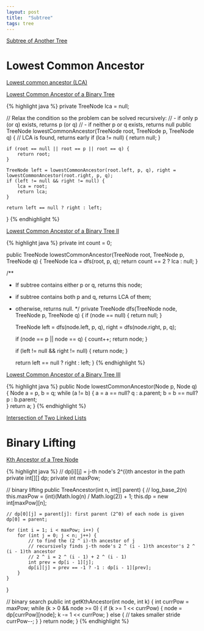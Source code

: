 ```yaml
---
layout: post
title:  "Subtree"
tags: tree
---
```

[Subtree of Another Tree][subtree-of-another-tree]

# Lowest Common Ancestor

[Lowest common ancestor (LCA)](https://en.wikipedia.org/wiki/Lowest_common_ancestor)

[Lowest Common Ancestor of a Binary Tree][lowest-common-ancestor-of-a-binary-tree]

{% highlight java %}
private TreeNode lca = null;

// Relax the condition so the problem can be solved recursively:
//   - if only p (or q) exists, returns p (or q)
//   - if neither p or q exists, returns null
public TreeNode lowestCommonAncestor(TreeNode root, TreeNode p, TreeNode q) {
    // LCA is found, returns early
    if (lca != null) {
        return null;
    }

    if (root == null || root == p || root == q) {
        return root;
    }

    TreeNode left = lowestCommonAncestor(root.left, p, q), right = lowestCommonAncestor(root.right, p, q);
    if (left != null && right != null) {
        lca = root;
        return lca;
    }

    return left == null ? right : left;
}
{% endhighlight %}

[Lowest Common Ancestor of a Binary Tree II][lowest-common-ancestor-of-a-binary-tree-ii]

{% highlight java %}
private int count = 0;

public TreeNode lowestCommonAncestor(TreeNode root, TreeNode p, TreeNode q) {
    TreeNode lca = dfs(root, p, q);
    return count == 2 ? lca : null;
}

/**
 * If subtree contains either p or q, returns this node;
 * if subtree contains both p and q, returns LCA of them;
 * otherwise, returns null.
 */
private TreeNode dfs(TreeNode node, TreeNode p, TreeNode q) {
    if (node == null) {
        return null;
    }

    TreeNode left = dfs(node.left, p, q), right = dfs(node.right, p, q);

    if (node == p || node == q) {
        count++;
        return node;
    }

    if (left != null && right != null) {
        return node;
    }

    return left == null ? right : left;
}
{% endhighlight %}

[Lowest Common Ancestor of a Binary Tree III][lowest-common-ancestor-of-a-binary-tree-iii]

{% highlight java %}
public Node lowestCommonAncestor(Node p, Node q) {
    Node a = p, b = q;
    while (a != b) {
        a = a == null? q : a.parent;
        b = b == null? p : b.parent;    
    }
    return a;
}
{% endhighlight %}

[Intersection of Two Linked Lists][intersection-of-two-linked-lists]

# Binary Lifting

[Kth Ancestor of a Tree Node][kth-ancestor-of-a-tree-node]

{% highlight java %}
// dp[i][j] = j-th node's 2^(i)th ancestor in the path
private int[][] dp;
private int maxPow;

// binary lifting
public TreeAncestor(int n, int[] parent) {
    // log_base_2(n)
    this.maxPow = (int)(Math.log(n) / Math.log(2)) + 1;
    this.dp = new int[maxPow][n];

    // dp[0][j] = parent[j]: first parent (2^0) of each node is given
    dp[0] = parent;

    for (int i = 1; i < maxPow; i++) {
        for (int j = 0; j < n; j++) {
            // to find the (2 ^ i)-th ancestor of j
            // recursively finds j-th node's 2 ^ (i - 1)th ancestor's 2 ^ (i - 1)th ancestor
            // 2 ^ i = 2 ^ (i - 1) + 2 ^ (i - 1)
            int prev = dp[i - 1][j];
            dp[i][j] = prev == -1 ? -1 : dp[i - 1][prev];
        }
    }
}

// binary search
public int getKthAncestor(int node, int k) {
    int currPow = maxPow;
    while (k > 0 && node >= 0) {
        if (k >= 1 << currPow) {
            node = dp[currPow][node];
            k -= 1 << currPow;
        } else {
            // takes smaller stride
            currPow--;
        }
    }
    return node;
}
{% endhighlight %}

[kth-ancestor-of-a-tree-node]: https://leetcode.com/problems/kth-ancestor-of-a-tree-node/
[intersection-of-two-linked-lists]: https://leetcode.com/problems/intersection-of-two-linked-lists/
[lowest-common-ancestor-of-a-binary-tree]: https://leetcode.com/problems/lowest-common-ancestor-of-a-binary-tree/
[lowest-common-ancestor-of-a-binary-tree-ii]: https://leetcode.com/problems/lowest-common-ancestor-of-a-binary-tree-ii/
[lowest-common-ancestor-of-a-binary-tree-iii]: https://leetcode.com/problems/lowest-common-ancestor-of-a-binary-tree-iii/
[subtree-of-another-tree]: https://leetcode.com/problems/subtree-of-another-tree/
